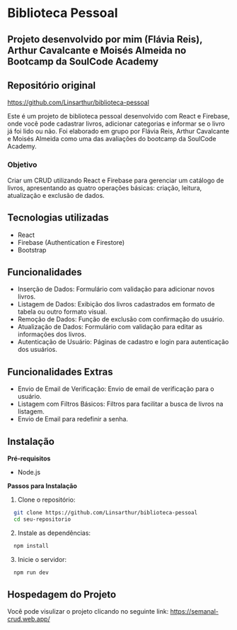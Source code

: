 # Biblioteca Pessoal

## Projeto desenvolvido por mim (Flávia Reis), Arthur Cavalcante e Moisés Almeida no Bootcamp da SoulCode Academy

## Repositório original

https://github.com/Linsarthur/biblioteca-pessoal

Este é um projeto de biblioteca pessoal desenvolvido com React e Firebase, onde você pode cadastrar livros, adicionar categorias e informar se o livro já foi lido ou não.
Foi elaborado em grupo por Flávia Reis, Arthur Cavalcante e Moisés Almeida como uma das avaliações do bootcamp da SoulCode Academy.

### Objetivo
Criar um CRUD utilizando React e Firebase para gerenciar um catálogo de livros, apresentando as quatro operações básicas: criação, leitura, atualização e exclusão de dados.



## Tecnologias utilizadas

- React
- Firebase (Authentication e Firestore)
- Bootstrap



## Funcionalidades

- Inserção de Dados: Formulário com validação para adicionar novos livros.
- Listagem de Dados: Exibição dos livros cadastrados em formato de tabela ou outro formato visual.
- Remoção de Dados: Função de exclusão com confirmação do usuário.
- Atualização de Dados: Formulário com validação para editar as informações dos livros.
- Autenticação de Usuário: Páginas de cadastro e login para autenticação dos usuários.

## Funcionalidades Extras

- Envio de Email de Verificação: Envio de email de verificação para o usuário.
- Listagem com Filtros Básicos: Filtros para facilitar a busca de livros na listagem.
- Envio de Email para redefinir a senha.

## Instalação

**Pré-requisitos** 

- Node.js

**Passos para Instalação**

1. Clone o repositório:

```bash
  git clone https://github.com/Linsarthur/biblioteca-pessoal
  cd seu-repositorio
```

2. Instale as dependências:

```bash
  npm install
```

3. Inicie o servidor:

```bash
  npm run dev
```


## Hospedagem do Projeto
Você pode visulizar o projeto clicando no seguinte link:
https://semanal-crud.web.app/
